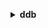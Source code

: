 **<details ><summary style="color:none;">ddb</summary><blockquote>**

- **<details><summary style="color:none;"><b><u>put</b></u></summary><blockquote>**

  * **<p style="color:none;">--condition</p>**

  </br>

  <p style="color:red;">Description</p>

  </br>

  ## **Examples**

  ```bash

  ```
  ```json

  ```

  </br>

- **<details><summary style="color:none;"><b><u>select</b></u></summary><blockquote>**

  * **<p style="color:none;">--index-name</p>**
  * **<p style="color:none;">--projection</p>**
  * **<p style="color:none;">--filter</p>**
  * **<p style="color:none;">--key-condition</p>**
  * **<p style="color:none;">--attributes</p>**
  * **<p style="color:none;">--consistent-read</p>**
  * **<p style="color:none;">--no-consistent-read</p>**
  * **<p style="color:none;">--return-consumed-capacity</p>**
  * **<p style="color:none;">--no-return-consumed-capacity</p>**
  * **<p style="color:none;">--starting-token</p>**
  * **<p style="color:none;">--max-items</p>**
  * **<p style="color:none;">--page-size</p>**

  </br>

  <p style="color:red;">Description</p>

  </br>

  ## **Examples**

  ```bash

  ```
  ```json

  ```

  </br>

</blockquote></details>
</blockquote></details>
</blockquote></details>
